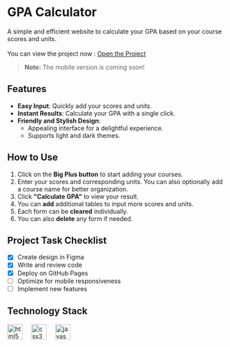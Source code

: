 # GPA Calculator

A simple and efficient website to calculate your GPA based on your course scores and units.
<br/><br/>
You can view the project now : [Open the Project](https://your-github-username.github.io/your-repo-name)

> **Note:** The mobile version is coming soon!

## Features

- **Easy Input**: Quickly add your scores and units.
- **Instant Results**: Calculate your GPA with a single click.
- **Friendly and Stylish Design**:
  - Appealing interface for a delightful experience.
  - Supports light and dark themes.

## How to Use

1. Click on the **Big Plus button** to start adding your courses.
2. Enter your scores and corresponding units. You can also optionally add a course name for better organization.
3. Click **"Calculate GPA"** to view your result.
4. You can **add** additional tables to input more scores and units.
5. Each form can be **cleared** individually.
6. You can also **delete** any form if needed.

## Project Task Checklist
- [x] Create design in Figma
- [x] Write and review code
- [x] Deploy on GitHub Pages
- [ ] Optimize for mobile responsiveness
- [ ] Implement new features

## Technology Stack

<div align="left">
  <img src="https://img.shields.io/badge/HTML5-E34F26?logo=html5&logoColor=white&style=for-the-badge" height="35" alt="html5 logo"  />
  <img width="12" />
  <img src="https://img.shields.io/badge/CSS3-1572B6?logo=css3&logoColor=white&style=for-the-badge" height="35" alt="css3 logo"  />
  <img width="12" />
  <img src="https://img.shields.io/badge/JavaScript-F7DF1E?logo=javascript&logoColor=black&style=for-the-badge" height="35" alt="javascript logo"  />
</div>
